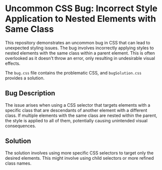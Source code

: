 # Uncommon CSS Bug: Incorrect Style Application to Nested Elements with Same Class

This repository demonstrates an uncommon bug in CSS that can lead to unexpected styling issues.  The bug involves incorrectly applying styles to nested elements with the same class within a parent element. This is often overlooked as it doesn't throw an error, only resulting in undesirable visual effects.

The `bug.css` file contains the problematic CSS, and `bugSolution.css` provides a solution.

## Bug Description
The issue arises when using a CSS selector that targets elements with a specific class that are descendants of another element with a different class.  If multiple elements with the same class are nested within the parent, the style is applied to all of them, potentially causing unintended visual consequences.

## Solution
The solution involves using more specific CSS selectors to target only the desired elements.  This might involve using child selectors or more refined class names.
